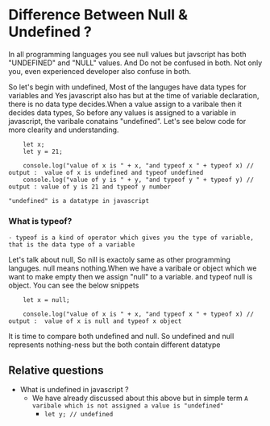 #  Difference Between Null & Undefined ?

In all programming languages you see null values but javscript has both "UNDEFINED" and "NULL" values. And Do not be confused in both. Not only you, even experienced developer also confuse in both.

So let's begin with undefined, Most of the languges have data types for variables and Yes javascript also has but at the time of variable declaration, there is no data type decides.When a value assign to a varibale then it decides data types, So before any values is assigned to a variable in javascript, the varibale conatains "undefined".
Let's see below code for more clearity and understanding.

```
    let x;
    let y = 21;

    console.log("value of x is " + x, "and typeof x " + typeof x) // output :  value of x is undefined and typeof undefined
    console.log("value of y is " + y, "and typeof y " + typeof y) // output : value of y is 21 and typeof y number
```

    "undefined" is a datatype in javascript

### What is typeof? 
    - typeof is a kind of operator which gives you the type of variable, that is the data type of a variable

Let's talk about null, So nill is exactoly same as other programming languges. null means nothing.When we have a varibale or object which we want to make empty then we assign "null" to a variable. and typeof null is object. You can see the below snippets


```
    let x = null;

    console.log("value of x is " + x, "and typeof x " + typeof x) // output :  value of x is null and typeof x object
```

It is time to compare both undefined and null. So undefined and null represents nothing-ness but the both contain different datatype

## Relative questions
- What is undefined in javascript ?
  - We have already discussed about this above but in simple term `A varibale which is not assigned a value is "undefined"`
    - ```let y; // undefined```